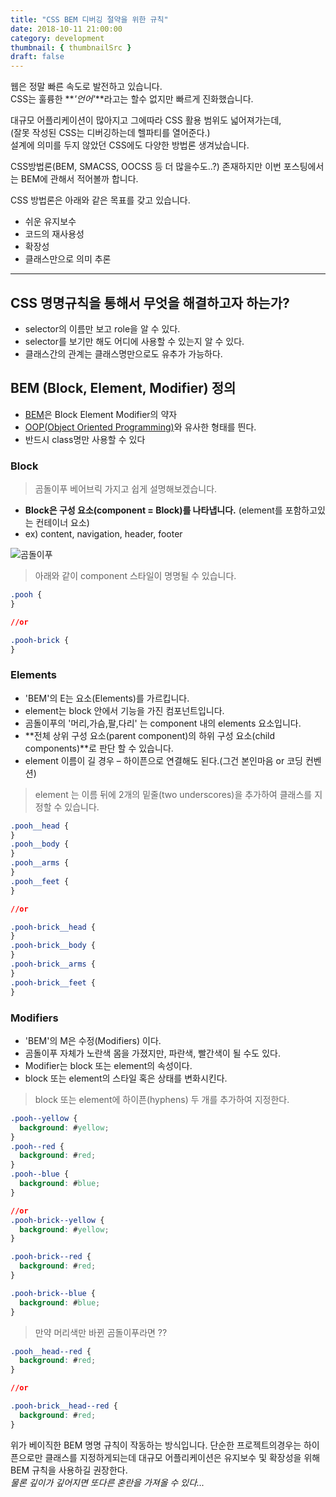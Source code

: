 ```yaml
---
title: "CSS BEM 디버깅 절약을 위한 규칙"
date: 2018-10-11 21:00:00
category: development
thumbnail: { thumbnailSrc }
draft: false
---
```


웹은 정말 빠른 속도로 발전하고 있습니다.  
CSS는 훌륭한 **_'언어'_**라고는 할수 없지만 빠르게 진화했습니다.

대규모 어플리케이션이 많아지고 그에따라 CSS 활용 범위도 넓어져가는데,  
(잘못 작성된 CSS는 디버깅하는데 헬파티를 열어준다.)  
설계에 의미를 두지 않았던 CSS에도 다양한 방법론 생겨났습니다.

CSS방법론(BEM, SMACSS, OOCSS 등 더 많을수도..?) 존재하지만
이번 포스팅에서는 BEM에 관해서 적어볼까 합니다.

CSS 방법론은 아래와 같은 목표를 갖고 있습니다.

- 쉬운 유지보수
- 코드의 재사용성
- 확장성
- 클래스만으로 의미 추론

---

## CSS 명명규칙을 통해서 무엇을 해결하고자 하는가?

- selector의 이름만 보고 role을 알 수 있다.
- selector를 보기만 해도 어디에 사용할 수 있는지 알 수 있다.
- 클래스간의 관계는 클래스명만으로도 유추가 가능하다.

## BEM (Block, Element, Modifier) 정의

- [BEM](http://getbem.com/)은 Block Element Modifier의 약자
- [OOP(Object Oriented Programming)](https://developer.mozilla.org/ko/docs/Learn/JavaScript/Objects/Object-oriented_JS)와 유사한 형태를 띈다.
- 반드시 class명만 사용할 수 있다

### Block

> 곰돌이푸 베어브릭 가지고 쉽게 설명해보겠습니다.

- **Block은 구성 요소(component = Block)를 나타냅니다.** (element를 포함하고있는 컨테이너 요소)
- ex) content, navigation, header, footer

![곰돌이푸](https://user-images.githubusercontent.com/35126809/52403067-311a0680-2b09-11e9-9ac5-eb0ae401ad98.jpg "곰돌이푸베어브릭")

> 아래와 같이 component 스타일이 명명될 수 있습니다.

```css
.pooh {
}

//or

.pooh-brick {
}
```

### Elements

- 'BEM'의 E는 요소(Elements)를 가르킵니다.
- element는 block 안에서 기능을 가진 컴포넌트입니다.
- 곰돌이푸의 '머리,가슴,팔,다리' 는 component 내의 elements 요소입니다.
- **전체 상위 구성 요소(parent component)의 하위 구성 요소(child components)**로 판단 할 수 있습니다.
- element 이름이 길 경우 – 하이픈으로 연결해도 된다.(그건 본인마음 or 코딩 컨벤션)

> element 는 이름 뒤에 2개의 밑줄(two underscores)을 추가하여 클래스를 지정할 수 있습니다.

```css
.pooh__head {
}
.pooh__body {
}
.pooh__arms {
}
.pooh__feet {
}

//or

.pooh-brick__head {
}
.pooh-brick__body {
}
.pooh-brick__arms {
}
.pooh-brick__feet {
}
```

### Modifiers

- 'BEM'의 M은 수정(Modifiers) 이다.
- 곰돌이푸 자체가 노란색 몸을 가졌지만, 파란색, 빨간색이 될 수도 있다.
- Modifier는 block 또는 element의 속성이다.
- block 또는 element의 스타일 혹은 상태를 변화시킨다.

> block 또는 element에 하이픈(hyphens) 두 개를 추가하여 지정한다.

```css
.pooh--yellow {
  background: #yellow;
}
.pooh--red {
  background: #red;
}
.pooh--blue {
  background: #blue;
}

//or
.pooh-brick--yellow {
  background: #yellow;
}

.pooh-brick--red {
  background: #red;
}

.pooh-brick--blue {
  background: #blue;
}
```

> 만약 머리색만 바뀐 곰돌이푸라면 ??

```css
.pooh__head--red {
  background: #red;
}

//or

.pooh-brick__head--red {
  background: #red;
}
```

위가 베이직한 BEM 명명 규칙이 작동하는 방식입니다.
단순한 프로젝트의경우는 하이픈으로만 클래스를 지정하게되는데 대규모 어플리케이션은
유지보수 및 확장성을 위해 BEM 규칙을 사용하길 권장한다.  
_물론 깊이가 깊어지면 또다른 혼란을 가져올 수 있다..._
